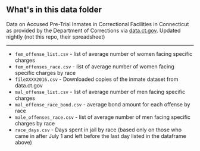 ## What's in this data folder

Data on Accused Pre-Trial Inmates in Correctional Facilities in Connecticut as provided by the Department of Corrections via [data.ct.gov](https://data.ct.gov/Public-Safety/Accused-Pre-Trial-Inmates-in-Correctional-Faciltie/b674-jy6w?category=Public-Safety). Updated nightly (not this repo, their spreadsheet)

-----

* `fem_offense_list.csv` - list of average number of women facing specific charges
* `fem_offenses_race.csv` - list of average number of women facing specific charges by race
* `fileXXXX2016.csv` - Downloaded copies of the inmate dataset from data.ct.gov
* `mal_offense_list.csv` - list of average number of men facing specific charges
* `mal_offense_race_bond.csv` - average bond amount for each offense by race
* `male_offenses_race.csv` - list of average number of men facing specific charges by race
* `race_days.csv` - Days spent in jail by race (based only on those who came in after July 1 and left before the last day listed in the dataframe above)